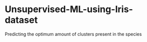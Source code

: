 # Unsupervised-ML-using-Iris-dataset
Predicting the optimum amount of clusters present in the species 
